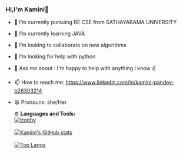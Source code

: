 ### Hi,I'm Kamini👋

- 🔭 I’m currently pursuing BE CSE from SATHAYABAMA UNIVERSITY
- 🌱 I’m currently learning JAVA
- 👯 I’m looking to collaborate on new algorithms
- 🤔 I’m looking for help with python
- 💬 Ask me about : I'm happy to help with anything I know ✌️
- 📫 How to reach me: https://www.linkedin.com/in/kamini-pandey-b26303214
- 😄 Pronouns: she/Her
   
  ⚙️ <b>Languages and Tools:</b>
  <br>
  [![trophy](https://github-profile-trophy.vercel.app/?username=kaminipandey25&theme=onedark)](https://github.com/ryo-ma/github-profile-trophy)
  <br>
  <br>
  [![Kamini's GitHub stats](https://github-readme-stats.vercel.app/api?username=kaminipandey25)](https://github.com/anuraghazra/github-readme-stats)
  <br>
  <br>
  [![Top Langs](https://github-readme-stats.vercel.app/api/top-langs/?username=kaminipandey25&layout=compact)](https://github.com/anuraghazra/github-readme-stats)
